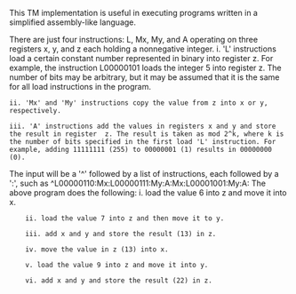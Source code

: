This TM implementation is useful in executing programs written in a simplified assembly-like language.

There are just four instructions: L, Mx, My, and A operating on three registers x, y, and z each holding a nonnegative integer.
i. 'L' instructions load a certain constant number represented in binary into register z. For example, the instruction L00000101 loads the integer 5 into register z. The number of bits may be arbitrary, but it may be assumed that it is the same for all load instructions in the program.

    ii. 'Mx' and 'My' instructions copy the value from z into x or y, respectively.

    iii. 'A' instructions add the values in registers x and y and store the result in register  z. The result is taken as mod 2^k, where k is the number of bits specified in the first load 'L' instruction. For example, adding 11111111 (255) to 00000001 (1) results in 00000000 (0).

The input will be a '^' followed by a list of instructions, each followed by a ':', such as
^L00000110:Mx:L00000111:My:A:Mx:L00001001:My:A:
The above program does the following:
i. load the value 6 into z and move it into x.

        ii. load the value 7 into z and then move it to y.

        iii. add x and y and store the result (13) in z.

        iv. move the value in z (13) into x.

        v. load the value 9 into z and move it into y.

        vi. add x and y and store the result (22) in z.

